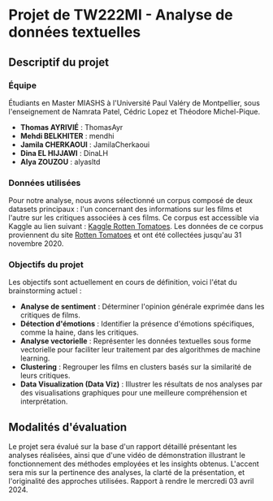 # Projet de TW222MI - Analyse de données textuelles

## Descriptif du projet
### Équipe
Étudiants en Master MIASHS à l'Université Paul Valéry de Montpellier, sous l'enseignement de Namrata Patel, Cédric Lopez et Théodore Michel-Pique.
- **Thomas AYRIVIÉ** : ThomasAyr
- **Mehdi BELKHITER** : mendhi
- **Jamila CHERKAOUI** : JamilaCherkaoui
- **Dina EL HIJJAWI** : DinaLH
- **Alya ZOUZOU** : alyasltd

### Données utilisées
Pour notre analyse, nous avons sélectionné un corpus composé de deux datasets principaux : l'un concernant des informations sur les films et l'autre sur les critiques associées à ces films. Ce corpus est accessible via Kaggle au lien suivant : [Kaggle Rotten Tomatoes](https://www.kaggle.com/datasets/stefanoleone992/rotten-tomatoes-movies-and-critic-reviews-dataset). Les données de ce corpus proviennent du site [Rotten Tomatoes](https://www.rottentomatoes.com) et ont été collectées jusqu'au 31 novembre 2020.

### Objectifs du projet
Les objectifs sont actuellement en cours de définition, voici l'état du brainstorming actuel :
- **Analyse de sentiment** : Déterminer l'opinion générale exprimée dans les critiques de films.
- **Détection d'émotions** : Identifier la présence d'émotions spécifiques, comme la haine, dans les critiques.
- **Analyse vectorielle** : Représenter les données textuelles sous forme vectorielle pour faciliter leur traitement par des algorithmes de machine learning.
- **Clustering** : Regrouper les films en clusters basés sur la similarité de leurs critiques.
- **Data Visualization (Data Viz)** : Illustrer les résultats de nos analyses par des visualisations graphiques pour une meilleure compréhension et interprétation.

## Modalités d'évaluation
Le projet sera évalué sur la base d'un rapport détaillé présentant les analyses réalisées, ainsi que d'une vidéo de démonstration illustrant le fonctionnement des méthodes employées et les insights obtenus. L'accent sera mis sur la pertinence des analyses, la clarté de la présentation, et l'originalité des approches utilisées. Rapport à rendre le mercredi 03 avril 2024.
